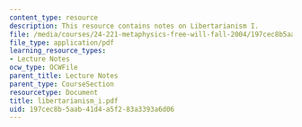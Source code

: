 ```yaml
---
content_type: resource
description: This resource contains notes on Libertarianism I.
file: /media/courses/24-221-metaphysics-free-will-fall-2004/197cec8b5aab41d4a5f283a3393a6d06_libertarianism_i.pdf
file_type: application/pdf
learning_resource_types:
- Lecture Notes
ocw_type: OCWFile
parent_title: Lecture Notes
parent_type: CourseSection
resourcetype: Document
title: libertarianism_i.pdf
uid: 197cec8b-5aab-41d4-a5f2-83a3393a6d06
---
```

